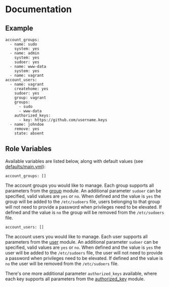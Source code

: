 # Documentation

## Example

```
account_groups:
  - name: sudo
    system: yes
  - name: admin
    system: yes
    sudoer: yes
  - name: www-data
    system: yes
  - name: vagrant
account_users:
  - name: vagrant
    createhome: yes
    sudoer: yes
    group: vagrant
    groups:
      - sudo
      - www-data
    authorized_keys:
      - key: https://github.com/username.keys
  - name: johndoe
    remove: yes
    state: absent
```

## Role Variables

Available variables are listed below, along with default values (see [defaults/main.yml](/defaults/main.yml)):

```
account_groups: []
```

The account groups you would like to manage. Each group supports all parameters from the
[group](http://docs.ansible.com/ansible/group_module.html) module. An additional parameter `sudoer` can be
specified, valid values are `yes` or `no`. When defined and the value is `yes` the group will be added to
the `/etc/sudoers` file, users belonging to that group will not need to provide a password when privileges need
to be elevated. If defined and the value is `no` the group will be removed from the `/etc/sudoers` file.

```
account_users: []
```

The account users you would like to manage. Each user supports all parameters from the
[user](http://docs.ansible.com/ansible/user_module.html) module. An additional parameter `sudoer` can be
specified, valid values are `yes` or `no`. When defined and the value is `yes` the user will be added to
the `/etc/sudoers` file, the user will not need to provide a password when privileges need to be elevated. If 
defined and the value is `no` the user will be removed from the `/etc/sudoers` file.

There's one more additional parameter `authorized_keys` available, where each key supports all parameters
from the [authorized_key](http://docs.ansible.com/ansible/authorized_key_module.html) module.